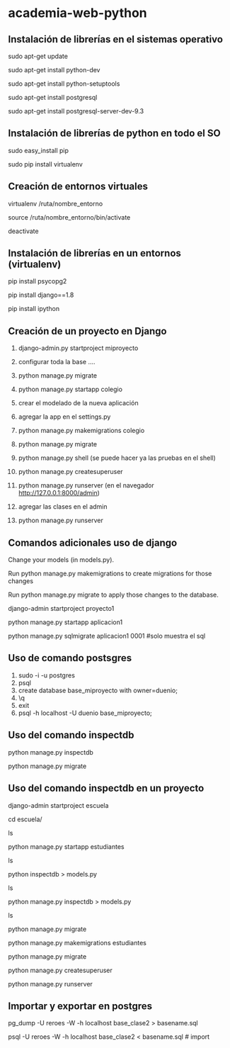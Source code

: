 # academia-web-python

## Instalación de librerías en el sistemas operativo

sudo apt-get update

sudo apt-get install python-dev

sudo apt-get install python-setuptools

sudo apt-get install postgresql

sudo apt-get install postgresql-server-dev-9.3

## Instalación de librerías de python en todo el SO

sudo easy_install pip

sudo pip install virtualenv

## Creación de entornos virtuales

virtualenv /ruta/nombre_entorno

source /ruta/nombre_entorno/bin/activate

deactivate

## Instalación de librerías en un entornos (virtualenv)

pip install psycopg2

pip install django==1.8

pip install ipython
 
## Creación de un proyecto en Django

1. django-admin.py startproject miproyecto	
2. configurar toda la base ....
3. python manage.py migrate
4. python manage.py startapp colegio
5. crear el modelado de la nueva aplicación
6. agregar la app en el settings.py

7. python manage.py makemigrations colegio
8. python manage.py migrate

9. python manage.py shell (se puede hacer ya las pruebas en el shell)
10. python manage.py createsuperuser  
11. python manage.py runserver   (en el navegador http://127.0.0.1:8000/admin)
12. agregar las clases en el admin
13. python manage.py runserver 

## Comandos adicionales uso de django

Change your models (in models.py).

Run python manage.py makemigrations to create migrations for those changes

Run python manage.py migrate to apply those changes to the database.

django-admin startproject proyecto1

python manage.py startapp aplicacion1

python manage.py sqlmigrate aplicacion1 0001  #solo muestra el sql



## Uso de comando postsgres 

1. sudo -i -u postgres
2. psql
3. create database base_miproyecto with owner=duenio;
4. \q
5. exit
6. psql -h localhost -U duenio base_miproyecto;


## Uso del comando inspectdb

python manage.py inspectdb

python manage.py  migrate

## Uso del comando inspectdb en un proyecto

django-admin startproject escuela

cd escuela/

ls

python manage.py startapp estudiantes

ls

python inspectdb > models.py

ls

python manage.py inspectdb > models.py

ls

python manage.py migrate

python manage.py makemigrations estudiantes

python manage.py migrate

python manage.py createsuperuser

python manage.py  runserver


## Importar y exportar en postgres

pg_dump -U reroes -W -h localhost base_clase2 > basename.sql

psql -U reroes -W -h localhost base_clase2 < basename.sql   # import

